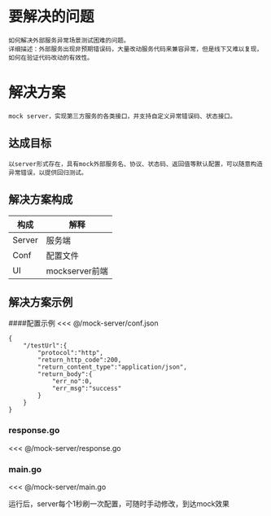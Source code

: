 # 要解决的问题

	如何解决外部服务异常场景测试困难的问题。
	详细描述：外部服务出现非预期错误码，大量改动服务代码来兼容异常，但是线下又难以复现，如何在验证代码改动的有效性。

# 解决方案
	mock server，实现第三方服务的各类接口，并支持自定义异常错误码、状态接口。
	

## 达成目标
	以server形式存在，具有mock外部服务名、协议、状态码、返回值等默认配置，可以随意构造异常错误，以提供回归测试。

## 解决方案构成

| 构成 | 解释 |
| --- | --- |
| Server | 服务端 |
| Conf | 配置文件 |
| UI |mockserver前端|

## 解决方案示例
####配置示例
<<< @/mock-server/conf.json

```
{
    "/testUrl":{
        "protocol":"http",
        "return_http_code":200,
        "return_content_type":"application/json",
        "return_body":{
            "err_no":0,
            "err_msg":"success"
        }
    }
}
```
### response.go
<<< @/mock-server/response.go

### main.go
<<< @/mock-server/main.go

运行后，server每个1秒刷一次配置，可随时手动修改，到达mock效果



